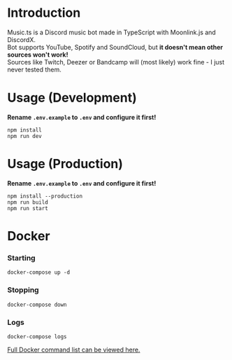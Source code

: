 # Introduction
Music.ts is a Discord music bot made in TypeScript with Moonlink.js and DiscordX.  
Bot supports YouTube, Spotify and SoundCloud, but **it doesn't mean other sources won't work!**  
Sources like Twitch, Deezer or Bandcamp will (most likely) work fine - I just never tested them.

# Usage (Development)
**Rename `.env.example` to `.env` and configure it first!**
```
npm install
npm run dev
```

# Usage (Production)
**Rename `.env.example` to `.env` and configure it first!**
```
npm install --production
npm run build
npm run start
```

# Docker
### Starting
```
docker-compose up -d
```

### Stopping
```
docker-compose down
```

### Logs
```
docker-compose logs
```

[Full Docker command list can be viewed here.](https://docs.docker.com/engine/reference/commandline/cli/)